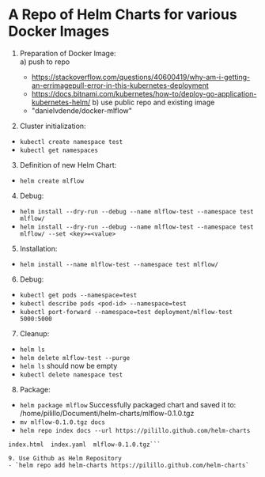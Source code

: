 # A Repo of Helm Charts for various Docker Images

1. Preparation of Docker Image:  
 a) push to repo
   - https://stackoverflow.com/questions/40600419/why-am-i-getting-an-errimagepull-error-in-this-kubernetes-deployment
   - https://docs.bitnami.com/kubernetes/how-to/deploy-go-application-kubernetes-helm/ 
 b) use public repo and existing image
   - "danielvdende/docker-mlflow"

2. Cluster initialization:
 - `kubectl create namespace test`
 - `kubectl get namespaces`

3. Definition of new Helm Chart:
 - `helm create mlflow`

4. Debug:
 - `helm install --dry-run --debug --name mlflow-test --namespace test mlflow/`
 - `helm install --dry-run --debug --name mlflow-test --namespace test mlflow/ --set <key>=<value>`

5. Installation:
 - `helm install --name mlflow-test --namespace test mlflow/`

6. Debug:
 - `kubectl get pods --namespace=test`
 - `kubectl describe pods <pod-id> --namespace=test`
 - `kubectl port-forward --namespace=test deployment/mlflow-test 5000:5000`

7. Cleanup:
 - `helm ls`
 - `helm delete mlflow-test --purge`
 - `helm ls` should now be empty
 - `kubectl delete namespace test`

8. Package:
 - `helm package mlflow`
  Successfully packaged chart and saved it to: /home/pilillo/Documenti/helm-charts/mlflow-0.1.0.tgz
 - `mv mlflow-0.1.0.tgz docs`
 - `helm repo index docs --url https://pilillo.github.com/helm-charts`
  ```$ ls docs/
 index.html  index.yaml  mlflow-0.1.0.tgz```

9. Use Github as Helm Repository
 - `helm repo add helm-charts https://pilillo.github.com/helm-charts`
